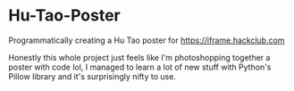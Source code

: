 # Hu-Tao-Poster

Programmatically creating a Hu Tao poster for https://iframe.hackclub.com

Honestly this whole project just feels like I'm photoshopping together a poster with code lol, I managed to learn a lot of new stuff with Python's Pillow library and it's surprisingly nifty to use.
